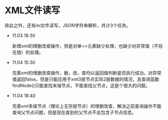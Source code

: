 # XML文件读写

除此之外，还有ini文件读写，JSON字符串解析，共计3个任务。

- 11.03    18:30

  新增xml的增删改查操作，但是对单<>元素缺少处理，也缺少对异常值（不存在值）的处理。
  
- 11.04    15:30

  完善xml的增删改查操作，删，改，查均以返回值判断是否执行成功，对异常值返回false。但是只能应用于xml3层节点实际2层数据的情况，且查询函数findNode()只能查找末端节点，不能查找父节点，这是个很大的问题。

- 11.04    18:40

  完善xml多级节点（理论上无穷层节点）的增删改查，解决之前查询操作不能查询父节点问题，但是现在查到的父节点不会包含子节点信息。
